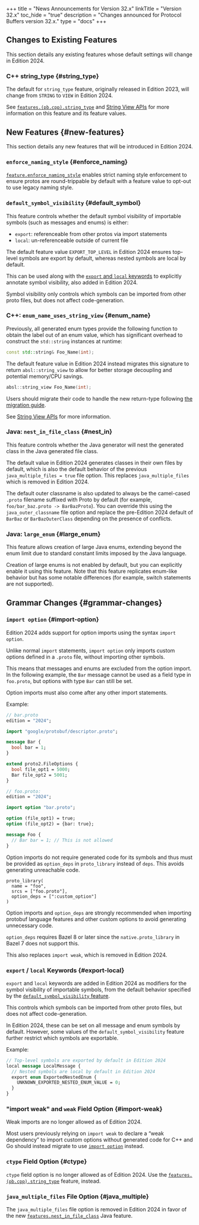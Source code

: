 +++
title = "News Announcements for Version 32.x"
linkTitle = "Version 32.x"
toc_hide = "true"
description = "Changes announced for Protocol Buffers version 32.x."
type = "docs"
+++

## Changes to Existing Features

This section details any existing features whose default settings will change in
Edition 2024.

### C++ string_type {#string_type}

The default for `string_type` feature, originally released in Edition 2023, will
change from `STRING` to `VIEW` in Edition 2024.

See
[`features.(pb.cpp).string_type`](/editions/features#string_type)
and [String View APIs](/reference/cpp/string-view) for
more information on this feature and its feature values.

## New Features {#new-features}

This section details any new features that will be introduced in Edition 2024.

### `enforce_naming_style` {#enforce_naming}

[`feature.enforce_naming_style`](/editions/features#enforce_naming)
enables strict naming style enforcement to ensure protos are round-trippable by
default with a feature value to opt-out to use legacy naming style.

### `default_symbol_visibility` {#default_symbol}

This feature controls whether the default symbol visibility of importable
symbols (such as messages and enums) is either:

*   `export`: referenceable from other protos via import statements
*   `local`: un-referenceable outside of current file

The default feature value `EXPORT_TOP_LEVEL` in Edition 2024 ensures top-level
symbols are export by default, whereas nested symbols are local by default.

This can be used along with the [`export` and `local` keywords](#export-local)
to explicitly annotate symbol visibility, also added in Edition 2024.

Symbol visibility only controls which symbols can be imported from other proto
files, but does not affect code-generation.

### C++: `enum_name_uses_string_view` {#enum_name}

Previously, all generated enum types provide the following function to obtain
the label out of an enum value, which has significant overhead to construct the
`std::string` instances at runtime:

```cpp
const std::string& Foo_Name(int);
```

The default feature value in Edition 2024 instead migrates this signature to
return `absl::string_view` to allow for better storage decoupling and potential
memory/CPU savings.

```cpp
absl::string_view Foo_Name(int);
```

Users should migrate their code to handle the new return-type following
[the migration guide](/support/migration#string_view-return-type).

See [String View APIs](/reference/cpp/string-view) for
more information.

### Java: `nest_in_file_class` {#nest_in}

This feature controls whether the Java generator will nest the generated class
in the Java generated file class.

The default value in Edition 2024 generates classes in their own files by
default, which is also the default behavior of the previous
`java_multiple_files = true` file option. This replaces `java_multiple_files`
which is removed in Edition 2024.

The default outer classname is also updated to always be the camel-cased
`.proto` filename suffixed with Proto by default (for example,
`foo/bar_baz.proto -> BarBazProto`). You can override this using the
`java_outer_classname` file option and replace the pre-Edition 2024 default of
`BarBaz` or `BarBazOuterClass` depending on the presence of conflicts.

### Java: `large_enum` {#large_enum}

This feature allows creation of large Java enums, extending beyond the enum
limit due to standard constant limits imposed by the Java language.

Creation of large enums is not enabled by default, but you can explicitly enable
it using this feature. Note that this feature replicates enum-like behavior but
has some notable differences (for example, switch statements are not supported).

## Grammar Changes {#grammar-changes}

### `import option` {#import-option}

Edition 2024 adds support for option imports using the syntax `import option`.

Unlike normal `import` statements, `import option` only imports custom options
defined in a `.proto` file, without importing other symbols.

This means that messages and enums are excluded from the option import. In the
following example, the `Bar` message cannot be used as a field type in
`foo.proto`, but options with type `Bar` can still be set.

Option imports must also come after any other import statements.

Example:

```proto
// bar.proto
edition = "2024";

import "google/protobuf/descriptor.proto";

message Bar {
  bool bar = 1;
}

extend proto2.FileOptions {
  bool file_opt1 = 5000;
  Bar file_opt2 = 5001;
}
```

```proto
// foo.proto:
edition = "2024";

import option "bar.proto";

option (file_opt1) = true;
option (file_opt2) = {bar: true};

message Foo {
  // Bar bar = 1; // This is not allowed
}
```

Option imports do not require generated code for its symbols and thus must be
provided as `option_deps` in `proto_library` instead of `deps`. This avoids
generating unreachable code.

```build
proto_library(
  name = "foo",
  srcs = ["foo.proto"],
  option_deps = [":custom_option"]
)
```

Option imports and `option_deps` are strongly recommended when importing
protobuf language features and other custom options to avoid generating
unnecessary code.

`option_deps` requires Bazel 8 or later since the `native.proto_library` in
Bazel 7 does not support this.

This also replaces `import weak`, which is removed in Edition 2024.

### `export` / `local` Keywords {#export-local}

`export` and `local` keywords are added in Edition 2024 as modifiers for the
symbol visibility of importable symbols, from the default behavior specified by
the
[`default_symbol_visibility` feature](/editions/features#symbol-vis).

This controls which symbols can be imported from other proto files, but does not
affect code-generation.

In Edition 2024, these can be set on all message and enum symbols by default.
However, some values of the `default_symbol_visibility` feature further restrict
which symbols are exportable.

Example:

```proto
// Top-level symbols are exported by default in Edition 2024
local message LocalMessage {
  // Nested symbols are local by default in Edition 2024
  export enum ExportedNestedEnum {
    UNKNOWN_EXPORTED_NESTED_ENUM_VALUE = 0;
  }
}
```

### "import weak" and `weak` Field Option {#import-weak}

Weak imports are no longer allowed as of Edition 2024.

Most users previously relying on `import weak` to declare a “weak dependency” to
import custom options without generated code for C++ and Go should instead
migrate to use
[`import option`](/editions/overview#import-option)
instead.

### `ctype` Field Option {#ctype}

`ctype` field option is no longer allowed as of Edition 2024. Use the
[`features.(pb.cpp).string_type`](/editions/features#string_type)
feature, instead.

### `java_multiple_files` File Option {#java_multiple}

The `java_multiple_files` file option is removed in Edition 2024 in favor of the
new
[`features.nest_in_file_class`](/editions/features#java-nest_in_file)
Java feature.
